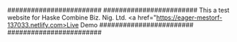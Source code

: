 ########################
########################
This a test website for Haske Combine Biz. Nig. Ltd.
<a href="https://eager-mestorf-137033.netlify.com>Live Demo</a>
########################
########################
